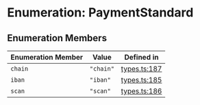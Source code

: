 # Enumeration: PaymentStandard

## Enumeration Members

| Enumeration Member | Value | Defined in |
| ------ | ------ | ------ |
| `chain` | `"chain"` | [types.ts:187](https://github.com/monerium/js-monorepo/blob/main/packages/sdk/src/types.ts#L187) |
| `iban` | `"iban"` | [types.ts:185](https://github.com/monerium/js-monorepo/blob/main/packages/sdk/src/types.ts#L185) |
| `scan` | `"scan"` | [types.ts:186](https://github.com/monerium/js-monorepo/blob/main/packages/sdk/src/types.ts#L186) |
